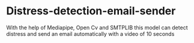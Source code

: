 # Distress-detection-email-sender
With the help of Mediapipe, Open Cv and SMTPLIB this model can detect distress and send an email automatically with a video of 10 seconds
